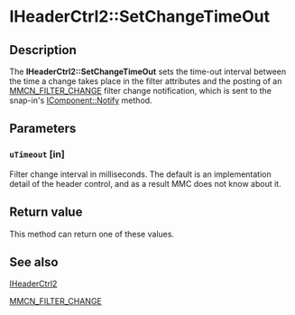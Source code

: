 # IHeaderCtrl2::SetChangeTimeOut

## Description

The **IHeaderCtrl2::SetChangeTimeOut** sets the time-out interval between the time a change takes place in the filter attributes and the posting of an
[MMCN_FILTER_CHANGE](https://learn.microsoft.com/previous-versions/windows/desktop/mmc/mmcn-filter-change) filter change notification, which is sent to the snap-in's
[IComponent::Notify](https://learn.microsoft.com/windows/desktop/api/mmc/nf-mmc-icomponent-notify) method.

## Parameters

### `uTimeout` [in]

Filter change interval in milliseconds. The default is an implementation detail of the header control, and as a result MMC does not know about it.

## Return value

This method can return one of these values.

## See also

[IHeaderCtrl2](https://learn.microsoft.com/windows/desktop/api/mmc/nn-mmc-iheaderctrl2)

[MMCN_FILTER_CHANGE](https://learn.microsoft.com/previous-versions/windows/desktop/mmc/mmcn-filter-change)